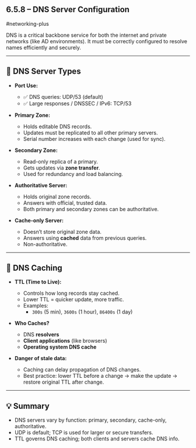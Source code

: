 ## 6.5.8 – DNS Server Configuration  
#networking-plus  

DNS is a critical backbone service for both the internet and private networks (like AD environments). It must be correctly configured to resolve names efficiently and securely.

---

## 🧱 DNS Server Types

- **Port Use:**  
  - ✅ DNS queries: UDP/53 (default)  
  - ✅ Large responses / DNSSEC / IPv6: TCP/53  

- **Primary Zone:**  
  - Holds editable DNS records.  
  - Updates must be replicated to all other primary servers.  
  - Serial number increases with each change (used for sync).

- **Secondary Zone:**  
  - Read-only replica of a primary.  
  - Gets updates via **zone transfer**.  
  - Used for redundancy and load balancing.

- **Authoritative Server:**  
  - Holds original zone records.  
  - Answers with official, trusted data.  
  - Both primary and secondary zones can be authoritative.

- **Cache-only Server:**  
  - Doesn’t store original zone data.  
  - Answers using **cached** data from previous queries.  
  - Non-authoritative.

---

## 🧠 DNS Caching

- **TTL (Time to Live):**  
  - Controls how long records stay cached.  
  - Lower TTL = quicker update, more traffic.  
  - Examples:  
    - `300s` (5 min), `3600s` (1 hour), `86400s` (1 day)

- **Who Caches?**  
  - DNS **resolvers**  
  - **Client applications** (like browsers)  
  - **Operating system DNS cache**

- **Danger of stale data:**  
  - Caching can delay propagation of DNS changes.  
  - Best practice: lower TTL before a change → make the update → restore original TTL after change.

---

## 💡 Summary

- DNS servers vary by function: primary, secondary, cache-only, authoritative.
- UDP is default; TCP is used for larger or secure transfers.
- TTL governs DNS caching; both clients and servers cache DNS info.
